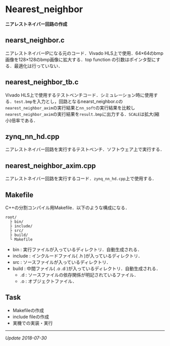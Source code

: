 # Nearest_neighbor
**ニアレストネイバー回路の作成**

## nearst_neighbor.c
ニアレストネイバーIPになる元のコード．Vivado HLS上で使用．64×64のbmp画像を128×128のbmp画像に拡大する．top function の引数はポインタ型にする．最適化は行っていない．

## nearest_neighbor_tb.c
Vivado HLS上で使用するテストベンチコード．シミュレーション時に使用する．`test.bmp`を入力とし，回路となるnearst_neighbor.cの`nearest_neighbor_axim`の実行結果と`nn_soft`の実行結果を比較し`nearest_neighbor_axim`の実行結果を`result.bmp`に出力する．`SCALE`は拡大(縮小)倍率である．

## zynq_nn_hd.cpp
ニアレストネイバー回路を実行するテストベンチ．ソフトウェア上で実行する．

## nearest_neighbor_axim.cpp
ニアレストネイバー回路を実行するコード．`zynq_nn_hd.cpp`上で使用する．

## Makefile
C++の分割コンパイル用Makefile．以下のような構成になる．
```
root/
  ├ bin/
  ├ include/
  ├ src/
  ├ build/
  └ Makefile
```
- bin : 実行ファイルが入っているディレクトリ．自動生成される．
- include : インクルードファイル( .h )が入っているディレクトリ．
- src : ソースファイルが入っているディレクトリ．
- build : 中間ファイル( .o .d )が入っているディレクトリ．自動生成される．
    - .d : ソースファイルの依存関係が明記されているファイル．
    - .o : オブジェクトファイル．

## Task
- Makefileの作成
- include fileの作成
- 実機での実装・実行

---
*Update 2018-07-30*